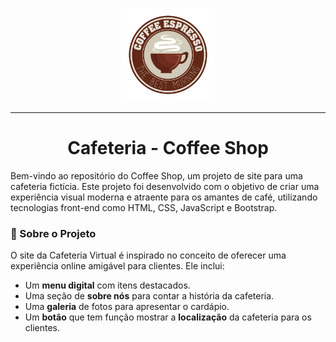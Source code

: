 <p align="center">
    <img width="150" src="https://github.com/GabrielaSozzo/coffee-shop/blob/main/assets/images/logo.png">
</p>

-------

<h1 align="center">Cafeteria - Coffee Shop</h1>

<p>Bem-vindo ao repositório do Coffee Shop, um projeto de site para uma cafeteria fictícia. Este projeto foi desenvolvido com o objetivo de criar uma experiência visual moderna e atraente para os amantes de café, utilizando tecnologias front-end como HTML, CSS, JavaScript e Bootstrap.</p>

<h3>🍵 Sobre o Projeto</h3>

<p>
  O site da Cafeteria Virtual é inspirado no conceito de oferecer uma experiência online amigável para clientes. Ele inclui:
</p>

<ul>
  <li>Um <b>menu digital</b> com itens destacados.</li>
  <li>Uma seção de <b>sobre nós</b> para contar a história da cafeteria.</li>
  <li>Uma <b>galeria</b> de fotos para apresentar o cardápio.</li>
  <li>Um <b>botão</b> que tem função mostrar a <b>localização</b> da cafeteria para os clientes.</li>
</ul>
